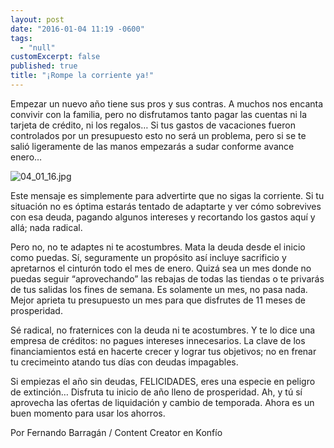 ```yaml
---
layout: post
date: "2016-01-04 11:19 -0600"
tags: 
  - "null"
customExcerpt: false
published: true
title: "¡Rompe la corriente ya!"
---
```



Empezar un nuevo año tiene sus pros y sus contras. A muchos nos encanta convivir con la familia, pero no disfrutamos tanto pagar las cuentas ni la tarjeta de crédito, ni los regalos… Si tus gastos de vacaciones fueron controlados por un presupuesto esto no será un problema, pero si se te salió ligeramente de las manos empezarás a sudar conforme avance enero…

![04_01_16.jpg]({{site.baseurl}}/img/04_01_16.jpg)

Este mensaje es simplemente para advertirte que no sigas la corriente. Si tu situación no es óptima estarás tentado de adaptarte y ver cómo sobrevives con esa deuda, pagando algunos intereses y recortando los gastos aquí y allá; nada radical.

Pero no, no te adaptes ni te acostumbres. Mata la deuda desde el inicio como puedas. Sí, seguramente un propósito así incluye sacrificio y apretarnos el cinturón todo el mes de enero. Quizá sea un mes donde no puedas seguir “aprovechando” las rebajas de todas las tiendas o te privarás de tus salidas los fines de semana. Es solamente un mes, no pasa nada. Mejor aprieta tu presupuesto un mes para que disfrutes de 11 meses de prosperidad.

Sé radical, no fraternices con la deuda ni te acostumbres. Y te lo dice una empresa de créditos: no pagues intereses innecesarios. La clave de los financiamientos está en hacerte crecer y lograr tus objetivos; no en frenar tu crecimeinto atando tus días con deudas impagables.

Si empiezas el año sin deudas, FELICIDADES, eres una especie en peligro de extinción… Disfruta tu inicio de año lleno de prosperidad. Ah, y tú sí aprovecha las ofertas de liquidación y cambio de temporada. Ahora es un buen momento para usar los ahorros.

Por Fernando Barragán / Content Creator en Konfío
